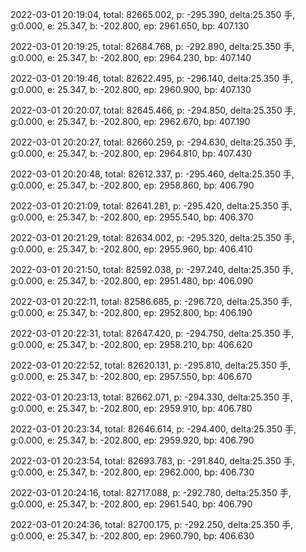 2022-03-01 20:19:04, total: 82665.002, p: -295.390, delta:25.350 手, g:0.000, e: 25.347, b: -202.800, ep: 2961.650, bp: 407.130

2022-03-01 20:19:25, total: 82684.768, p: -292.890, delta:25.350 手, g:0.000, e: 25.347, b: -202.800, ep: 2964.230, bp: 407.140

2022-03-01 20:19:46, total: 82622.495, p: -296.140, delta:25.350 手, g:0.000, e: 25.347, b: -202.800, ep: 2960.900, bp: 407.130

2022-03-01 20:20:07, total: 82645.466, p: -294.850, delta:25.350 手, g:0.000, e: 25.347, b: -202.800, ep: 2962.670, bp: 407.190

2022-03-01 20:20:27, total: 82660.259, p: -294.630, delta:25.350 手, g:0.000, e: 25.347, b: -202.800, ep: 2964.810, bp: 407.430

2022-03-01 20:20:48, total: 82612.337, p: -295.460, delta:25.350 手, g:0.000, e: 25.347, b: -202.800, ep: 2958.860, bp: 406.790

2022-03-01 20:21:09, total: 82641.281, p: -295.420, delta:25.350 手, g:0.000, e: 25.347, b: -202.800, ep: 2955.540, bp: 406.370

2022-03-01 20:21:29, total: 82634.002, p: -295.320, delta:25.350 手, g:0.000, e: 25.347, b: -202.800, ep: 2955.960, bp: 406.410

2022-03-01 20:21:50, total: 82592.038, p: -297.240, delta:25.350 手, g:0.000, e: 25.347, b: -202.800, ep: 2951.480, bp: 406.090

2022-03-01 20:22:11, total: 82586.685, p: -296.720, delta:25.350 手, g:0.000, e: 25.347, b: -202.800, ep: 2952.800, bp: 406.190

2022-03-01 20:22:31, total: 82647.420, p: -294.750, delta:25.350 手, g:0.000, e: 25.347, b: -202.800, ep: 2958.210, bp: 406.620

2022-03-01 20:22:52, total: 82620.131, p: -295.810, delta:25.350 手, g:0.000, e: 25.347, b: -202.800, ep: 2957.550, bp: 406.670

2022-03-01 20:23:13, total: 82662.071, p: -294.330, delta:25.350 手, g:0.000, e: 25.347, b: -202.800, ep: 2959.910, bp: 406.780

2022-03-01 20:23:34, total: 82646.614, p: -294.400, delta:25.350 手, g:0.000, e: 25.347, b: -202.800, ep: 2959.920, bp: 406.790

2022-03-01 20:23:54, total: 82693.783, p: -291.840, delta:25.350 手, g:0.000, e: 25.347, b: -202.800, ep: 2962.000, bp: 406.730

2022-03-01 20:24:16, total: 82717.088, p: -292.780, delta:25.350 手, g:0.000, e: 25.347, b: -202.800, ep: 2961.540, bp: 406.790

2022-03-01 20:24:36, total: 82700.175, p: -292.250, delta:25.350 手, g:0.000, e: 25.347, b: -202.800, ep: 2960.790, bp: 406.630